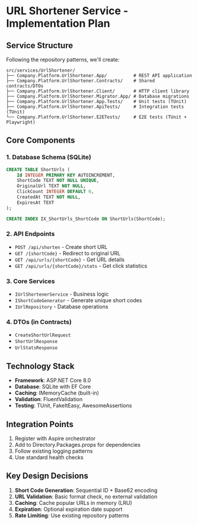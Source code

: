# URL Shortener Service - Implementation Plan

## Service Structure
Following the repository patterns, we'll create:
```
src/services/UrlShortener/
├── Company.Platform.UrlShortener.App/          # REST API application
├── Company.Platform.UrlShortener.Contracts/    # Shared contracts/DTOs
├── Company.Platform.UrlShortener.Client/       # HTTP client library
├── Company.Platform.UrlShortener.Migrator.App/ # Database migrations
├── Company.Platform.UrlShortener.App.Tests/    # Unit tests (TUnit)
├── Company.Platform.UrlShortener.ApiTests/     # Integration tests (TUnit)
└── Company.Platform.UrlShortener.E2ETests/     # E2E tests (TUnit + Playwright)
```

## Core Components

### 1. Database Schema (SQLite)
```sql
CREATE TABLE ShortUrls (
    Id INTEGER PRIMARY KEY AUTOINCREMENT,
    ShortCode TEXT NOT NULL UNIQUE,
    OriginalUrl TEXT NOT NULL,
    ClickCount INTEGER DEFAULT 0,
    CreatedAt TEXT NOT NULL,
    ExpiresAt TEXT
);

CREATE INDEX IX_ShortUrls_ShortCode ON ShortUrls(ShortCode);
```

### 2. API Endpoints
- `POST /api/shorten` - Create short URL
- `GET /{shortCode}` - Redirect to original URL
- `GET /api/urls/{shortCode}` - Get URL details
- `GET /api/urls/{shortCode}/stats` - Get click statistics

### 3. Core Services
- `IUrlShortenerService` - Business logic
- `IShortCodeGenerator` - Generate unique short codes
- `IUrlRepository` - Database operations

### 4. DTOs (in Contracts)
- `CreateShortUrlRequest`
- `ShortUrlResponse`
- `UrlStatsResponse`

## Technology Stack
- **Framework**: ASP.NET Core 8.0
- **Database**: SQLite with EF Core
- **Caching**: IMemoryCache (built-in)
- **Validation**: FluentValidation
- **Testing**: TUnit, FakeItEasy, AwesomeAssertions

## Integration Points
1. Register with Aspire orchestrator
2. Add to Directory.Packages.props for dependencies
3. Follow existing logging patterns
4. Use standard health checks

## Key Design Decisions
1. **Short Code Generation**: Sequential ID + Base62 encoding
2. **URL Validation**: Basic format check, no external validation
3. **Caching**: Cache popular URLs in memory (LRU)
4. **Expiration**: Optional expiration date support
5. **Rate Limiting**: Use existing repository patterns